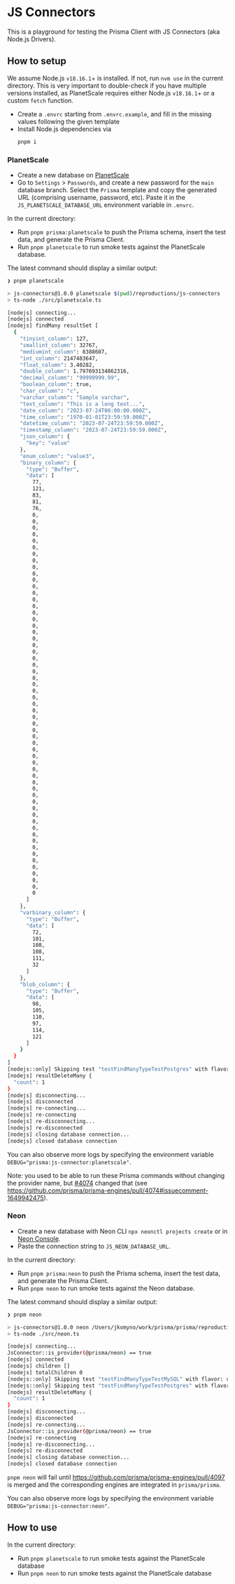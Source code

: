 # JS Connectors

This is a playground for testing the Prisma Client with JS Connectors (aka Node.js Drivers).

## How to setup

We assume Node.js `v18.16.1`+ is installed. If not, run `nvm use` in the current directory.
This is very important to double-check if you have multiple versions installed, as PlanetScale requires either Node.js `v18.16.1`+ or a custom `fetch` function.

- Create a `.envrc` starting from `.envrc.example`, and fill in the missing values following the given template
- Install Node.js dependencies via
  ```bash
  pnpm i
  ```

### PlanetScale

- Create a new database on [PlanetScale](https://planetscale.com/)
- Go to `Settings` > `Passwords`, and create a new password for the `main` database branch. Select the `Prisma` template and copy the generated URL (comprising username, password, etc). Paste it in the `JS_PLANETSCALE_DATABASE_URL` environment variable in `.envrc`.

In the current directory:

- Run `pnpm prisma:planetscale` to push the Prisma schema, insert the test data, and generate the Prisma Client.
- Run `pnpm planetscale` to run smoke tests against the PlanetScale database.

The latest command should display a similar output:

```bash
❯ pnpm planetscale

> js-connectors@1.0.0 planetscale $(pwd)/reproductions/js-connectors
> ts-node ./src/planetscale.ts

[nodejs] connecting...
[nodejs] connected
[nodejs] findMany resultSet [
  {
    "tinyint_column": 127,
    "smallint_column": 32767,
    "mediumint_column": 8388607,
    "int_column": 2147483647,
    "float_column": 3.40282,
    "double_column": 1.797693134862316,
    "decimal_column": "99999999.99",
    "boolean_column": true,
    "char_column": "c",
    "varchar_column": "Sample varchar",
    "text_column": "This is a long text...",
    "date_column": "2023-07-24T00:00:00.000Z",
    "time_column": "1970-01-01T23:59:59.000Z",
    "datetime_column": "2023-07-24T23:59:59.000Z",
    "timestamp_column": "2023-07-24T23:59:59.000Z",
    "json_column": {
      "key": "value"
    },
    "enum_column": "value3",
    "binary_column": {
      "type": "Buffer",
      "data": [
        77,
        121,
        83,
        81,
        76,
        0,
        0,
        0,
        0,
        0,
        0,
        0,
        0,
        0,
        0,
        0,
        0,
        0,
        0,
        0,
        0,
        0,
        0,
        0,
        0,
        0,
        0,
        0,
        0,
        0,
        0,
        0,
        0,
        0,
        0,
        0,
        0,
        0,
        0,
        0,
        0,
        0,
        0,
        0,
        0,
        0,
        0,
        0,
        0,
        0,
        0,
        0,
        0,
        0,
        0,
        0,
        0,
        0,
        0,
        0,
        0,
        0,
        0,
        0
      ]
    },
    "varbinary_column": {
      "type": "Buffer",
      "data": [
        72,
        101,
        108,
        108,
        111,
        32
      ]
    },
    "blob_column": {
      "type": "Buffer",
      "data": [
        98,
        105,
        110,
        97,
        114,
        121
      ]
    }
  }
]
[nodejs::only] Skipping test "testFindManyTypeTestPostgres" with flavor: mysql
[nodejs] resultDeleteMany {
  "count": 1
}
[nodejs] disconnecting...
[nodejs] disconnected
[nodejs] re-connecting...
[nodejs] re-connecting
[nodejs] re-disconnecting...
[nodejs] re-disconnected
[nodejs] closing database connection...
[nodejs] closed database connection
```

You can also observe more logs by specifying the environment variable `DEBUG="prisma:js-connector:planetscale"`.

Note: you used to be able to run these Prisma commands without changing the provider name, but [#4074](https://github.com/prisma/prisma-engines/pull/4074) changed that (see https://github.com/prisma/prisma-engines/pull/4074#issuecomment-1649942475).

### Neon

- Create a new database with Neon CLI `npx neonctl projects create` or in [Neon Console](https://neon.tech).
- Paste the connection string to `JS_NEON_DATABASE_URL`.

In the current directory:

- Run `pnpm prisma:neon` to push the Prisma schema, insert the test data, and generate the Prisma Client.
- Run `pnpm neon` to run smoke tests against the Neon database.

The latest command should display a similar output:

```bash
❯ pnpm neon

> js-connectors@1.0.0 neon /Users/jkomyno/work/prisma/prisma/reproductions/js-connectors
> ts-node ./src/neon.ts

[nodejs] connecting...
JsConnector::is_provider(@prisma/neon) == true
[nodejs] connected
[nodejs] children []
[nodejs] totalChildren 0
[nodejs::only] Skipping test "testFindManyTypeTestMySQL" with flavor: undefined
[nodejs::only] Skipping test "testFindManyTypeTestPostgres" with flavor: undefined
[nodejs] resultDeleteMany {
  "count": 1
}
[nodejs] disconnecting...
[nodejs] disconnected
[nodejs] re-connecting...
JsConnector::is_provider(@prisma/neon) == true
[nodejs] re-connecting
[nodejs] re-disconnecting...
[nodejs] re-disconnected
[nodejs] closing database connection...
[nodejs] closed database connection
```

`pnpm neon` will fail until https://github.com/prisma/prisma-engines/pull/4097 is merged and the corresponding engines are integrated in `prisma/prisma`.

You can also observe more logs by specifying the environment variable `DEBUG="prisma:js-connector:neon"`.

## How to use

In the current directory:

- Run `pnpm planetscale` to run smoke tests against the PlanetScale database
- Run `pnpm neon` to run smoke tests against the PlanetScale database
